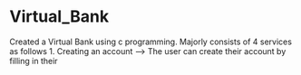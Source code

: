 # Virtual_Bank
Created a Virtual Bank using c programming. Majorly consists of 4 services as follows 1. Creating an account --> The user can create their account by filling in their 
